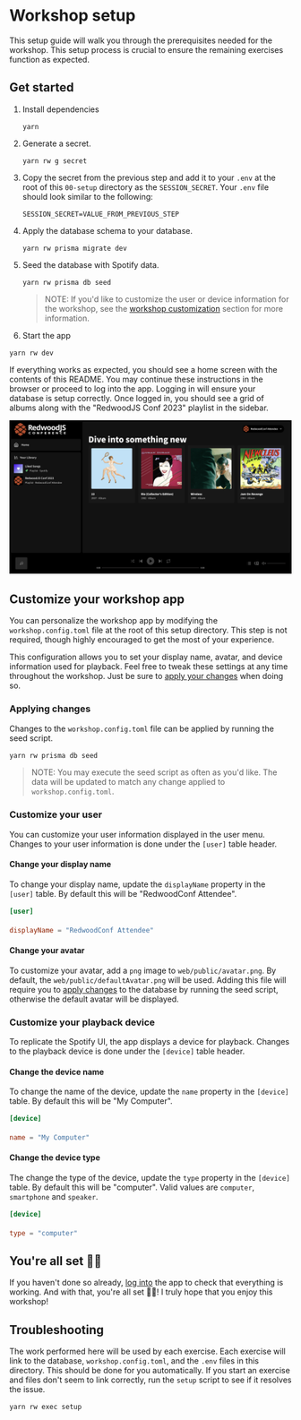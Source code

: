 # Workshop setup

This setup guide will walk you through the prerequisites needed for the workshop. This setup process is crucial to ensure the remaining exercises function as expected.

## Get started

1. Install dependencies

   ```
   yarn
   ```

2. Generate a secret.

   ```
   yarn rw g secret
   ```

3. Copy the secret from the previous step and add it to your `.env` at the root of this `00-setup` directory as the `SESSION_SECRET`. Your `.env` file should look similar to the following:

   ```
   SESSION_SECRET=VALUE_FROM_PREVIOUS_STEP
   ```

4. Apply the database schema to your database.

   ```
   yarn rw prisma migrate dev
   ```

5. Seed the database with Spotify data.

   ```
   yarn rw prisma db seed
   ```

   > NOTE: If you'd like to customize the user or device information for the workshop, see the [workshop customization](#customize-your-workshop-app) section for more information.

6. Start the app

```
yarn rw dev
```

If everything works as expected, you should see a home screen with the contents of this README. You may continue these instructions in the browser or proceed to log into the app. Logging in will ensure your database is setup correctly. Once logged in, you should see a grid of albums along with the "RedwoodJS Conf 2023" playlist in the sidebar.

![app.png](./web/public/app.png)

## Customize your workshop app

You can personalize the workshop app by modifying the `workshop.config.toml` file at the root of this setup directory. This step is not required, though highly encouraged to get the most of your experience.

This configuration allows you to set your display name, avatar, and device information used for playback. Feel free to tweak these settings at any time throughout the workshop. Just be sure to [apply your changes](#applying-changes) when doing so.

### Applying changes

Changes to the `workshop.config.toml` file can be applied by running the seed script.

```sh
yarn rw prisma db seed
```

> NOTE: You may execute the seed script as often as you'd like. The data will be updated to match any change applied to `workshop.config.toml`.

### Customize your user

You can customize your user information displayed in the user menu. Changes to your user information is done under the `[user]` table header.

#### Change your display name

To change your display name, update the `displayName` property in the `[user]` table. By default this will be "RedwoodConf Attendee".

```toml
[user]

displayName = "RedwoodConf Attendee"
```

#### Change your avatar

To customize your avatar, add a `png` image to `web/public/avatar.png`. By default, the `web/public/defaultAvatar.png` will be used. Adding this file will require you to [apply changes](#applying-changes) to the database by running the seed script, otherwise the default avatar will be displayed.

### Customize your playback device

To replicate the Spotify UI, the app displays a device for playback. Changes to the playback device is done under the `[device]` table header.

#### Change the device name

To change the name of the device, update the `name` property in the `[device]` table. By default this will be "My Computer".

```toml
[device]

name = "My Computer"
```

#### Change the device type

The change the type of the device, update the `type` property in the `[device]` table. By default this will be "computer". Valid values are `computer`, `smartphone` and `speaker`.

```toml
[device]

type = "computer"
```

## You're all set 🎉🔥

If you haven't done so already, [log into](http://localhost:8910/login) the app to check that everything is working. And with that, you're all set 🎉🔥! I truly hope that you enjoy this workshop!

## Troubleshooting

The work performed here will be used by each exercise. Each exercise will link to the database, `workshop.config.toml`, and the `.env` files in this directory. This should be done for you automatically. If you start an exercise and files don't seem to link correctly, run the `setup` script to see if it resolves the issue.

```
yarn rw exec setup
```
